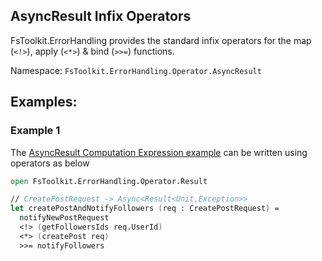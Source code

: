 ## AsyncResult Infix Operators

FsToolkit.ErrorHandling provides the standard infix operators for the map (`<!>`), apply (`<*>`) & bind (`>>=`) functions.

Namespace: `FsToolkit.ErrorHandling.Operator.AsyncResult`

## Examples:

### Example 1

The [AsyncResult Computation Expression example](../asyncResult/ce.md#example-1) can be written using operators as below

```fsharp
open FsToolkit.ErrorHandling.Operator.Result

// CreatePostRequest -> Async<Result<Unit,Exception>>
let createPostAndNotifyFollowers (req : CreatePostRequest) = 
  notifyNewPostRequest 
  <!> (getFollowersIds req.UserId) 
  <*> (createPost req)
  >>= notifyFollowers
```